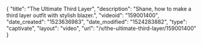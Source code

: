 {
    "title": "The Ultimate Third Layer",
    "description": "Shane, how to make a third layer outfit with stylish blazer.",
    "videoid": "159001400",
    "date_created": "1523636983",
    "date_modified": "1524283882",
    "type": "captivate",
    "layout": "video",
    "url": "\/v\/the-ultimate-third-layer\/159001400"
}
